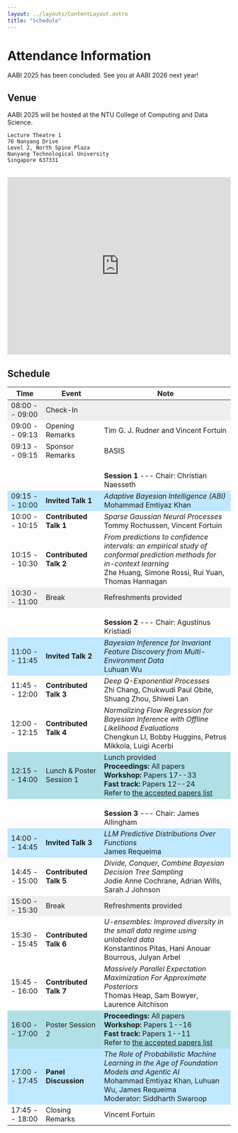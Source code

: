 ```yaml
---
layout: ../layouts/ContentLayout.astro
title: "Schedule"
---
```


# Attendance Information

<!-- ## Registration -->
<!---->
<!-- AABI 2025 is a free event. Spots are limited! -->
<!---->
<!-- <a href="https://lu.ma/event/evt-a43Ub7unw7DznzM" -->
<!-- class="luma-checkout--button" -->
<!-- data-luma-action="checkout" -->
<!-- data-luma-event-id="evt-a43Ub7unw7DznzM">Register for AABI 2025</a> -->
<!---->
<!-- <script id="luma-checkout" src="https://embed.lu.ma/checkout-button.js"></script> -->
<!---->
<!-- <mark>We have limited space, please cancel your registration if you are unable to attend! This will allow others to register.</mark> -->
<!---->
<!-- <br /> -->
<!---->
<!-- <iframe -->
<!--   src="https://lu.ma/embed/calendar/cal-JtIkTVGMG0J8eGF/events" -->
<!--   width="100%" -->
<!--   height="275" -->
<!--   frameborder="0" -->
<!--   style="border: 0px solid #bfcbda88; border-radius: 4px;" -->
<!--   allowfullscreen="" -->
<!--   aria-hidden="false" -->
<!--   tabindex="0" -->
<!-- ></iframe> -->
<!---->
<!-- <br /> -->
<!---->
<!-- In case the spots are all taken, you can add yourself to [the waiting list](https://forms.gle/Xzm1a8XNheGDHCZPA). -->
<!-- We will contact you if new spots opened up. -->

AABI 2025 has been concluded.
See you at AABI 2026 next year!

## Venue

AABI 2025 will be hosted at the NTU College of Computing and Data Science.

    Lecture Theatre 1
    76 Nanyang Drive
    Level 2, North Spine Plaza
    Nanyang Technological University
    Singapore 637331

<br />

<div style="align='center';max-width:100%;list-style:none; transition: none;overflow:hidden;width:100%;height:400px;"><div id="embed-map-canvas" style="height:100%; width:100%;max-width:100%;"><iframe style="height:100%;width:100%;border:0;" frameborder="0" src="https://www.google.com/maps/embed/v1/place?q=Lecture+Theatre+1+76+Nanyang+Drive+Level+2,+North+Spine+Plaza+Nanyang+Technological+University+Singapore+637331&key=AIzaSyBFw0Qbyq9zTFTd-tUY6dZWTgaQzuU17R8"></iframe></div><style>#embed-map-canvas img{max-height:none;max-width:none!important;background:none!important;}</style></div>

## Schedule

<style>
  .colorized tbody tr:nth-child(1),
  .colorized tr:nth-child(8),
  .colorized tr:nth-child(17) { 
    background: #efefef; 
  }

  .colorized tr:nth-child(5),
  .colorized tr:nth-child(10),
  .colorized tr:nth-child(15),
  .colorized tr:nth-child(21) { 
    background: #c0e8ff; 
  }

  .colorized tr:nth-child(13),
  .colorized tr:nth-child(20) { 
    background: #b0e0e6; 
  }

  @media (prefers-color-scheme: dark) {
  .colorized tbody tr:nth-child(1),
  .colorized tr:nth-child(8),
  .colorized tr:nth-child(17) { 
      background: #111; 
    }

  .colorized tr:nth-child(5),
  .colorized tr:nth-child(10),
  .colorized tr:nth-child(15),
  .colorized tr:nth-child(21) { 
      background: #2b6cb0; 
    }

  .colorized tr:nth-child(13),
  .colorized tr:nth-child(20) { 
      background: #3a5f66; 
    }
  }
</style>

<div class="colorized">

| **Time**       | **Event**                | **Note**                                                                                                                                                                                |
| -------------- | ------------------------ | --------------------------------------------------------------------------------------------------------------------------------------------------------------------------------------- |
| 08:00 -- 09:00 | Check-In                 |                                                                                                                                                                                         |
| 09:00 -- 09:13 | Opening Remarks          | Tim G. J. Rudner and Vincent Fortuin                                                                                                                                                    |
| 09:13 -- 09:15 | Sponsor Remarks          | BASIS                                                                                                                                                                                   |
|                |                          | <br /> **Session 1** --- Chair: Christian Naesseth                                                                                                                                      |
| 09:15 -- 10:00 | **Invited Talk 1**       | _Adaptive Bayesian Intelligence (ABI)_ <br /> Mohammad Emtiyaz Khan                                                                                                                     |
| 10:00 -- 10:15 | **Contributed Talk 1**   | _Sparse Gaussian Neural Processes_ <br /> Tommy Rochussen, Vincent Fortuin                                                                                                              |
| 10:15 -- 10:30 | **Contributed Talk 2**   | _From predictions to confidence intervals: an empirical study of conformal prediction methods for in-context learning_ <br /> Zhe Huang, Simone Rossi, Rui Yuan, Thomas Hannagan        |
| 10:30 -- 11:00 | Break                    | Refreshments provided                                                                                                                                                                   |
|                |                          | <br /> **Session 2** --- Chair: Agustinus Kristiadi                                                                                                                                     |
| 11:00 -- 11:45 | **Invited Talk 2**       | _Bayesian Inference for Invariant Feature Discovery from Multi-Environment Data_ <br /> Luhuan Wu                                                                                       |
| 11:45 -- 12:00 | **Contributed Talk 3**   | _Deep Q-Exponential Processes_ <br /> Zhi Chang, Chukwudi Paul Obite, Shuang Zhou, Shiwei Lan                                                                                           |
| 12:00 -- 12:15 | **Contributed Talk 4**   | _Normalizing Flow Regression for Bayesian Inference with Offline Likelihood Evaluations_ <br /> Chengkun LI, Bobby Huggins, Petrus Mikkola, Luigi Acerbi                                |
| 12:15 -- 14:00 | Lunch & Poster Session 1 | Lunch provided <br /> **Proceedings:** All papers <br /> **Workshop:** Papers 17--33 <br /> **Fast track:** Papers 12--24 <br /> Refer to [the accepted papers list](/accepted)         |
|                |                          | <br /> **Session 3** --- Chair: James Allingham                                                                                                                                         |
| 14:00 -- 14:45 | **Invited Talk 3**       | _LLM Predictive Distributions Over Functions_ <br /> James Requeima                                                                                                                     |
| 14:45 -- 15:00 | **Contributed Talk 5**   | _Divide, Conquer, Combine Bayesian Decision Tree Sampling_ <br /> Jodie Anne Cochrane, Adrian Wills, Sarah J Johnson                                                                    |
| 15:00 -- 15:30 | Break                    | Refreshments provided                                                                                                                                                                   |
| 15:30 -- 15:45 | **Contributed Talk 6**   | _U-ensembles: Improved diversity in the small data regime using unlabeled data_ <br /> Konstantinos Pitas, Hani Anouar Bourrous, Julyan Arbel                                           |
| 15:45 -- 16:00 | **Contributed Talk 7**   | _Massively Parallel Expectation Maximization For Approximate Posteriors_ <br /> Thomas Heap, Sam Bowyer, Laurence Aitchison                                                             |
| 16:00 -- 17:00 | Poster Session 2         | **Proceedings:** All papers <br /> **Workshop:** Papers 1--16 <br /> **Fast track:** Papers 1--11 <br /> Refer to [the accepted papers list](/accepted)                                 |
| 17:00 -- 17:45 | **Panel Discussion**     | _The Role of Probabilistic Machine Learning in the Age of Foundation Models and Agentic AI_ <br /> Mohammad Emtiyaz Khan, Luhuan Wu, James Requeima <br /> Moderator: Siddharth Swaroop |
| 17:45 -- 18:00 | Closing Remarks          | Vincent Fortuin                                                                                                                                                                         |

</div>
